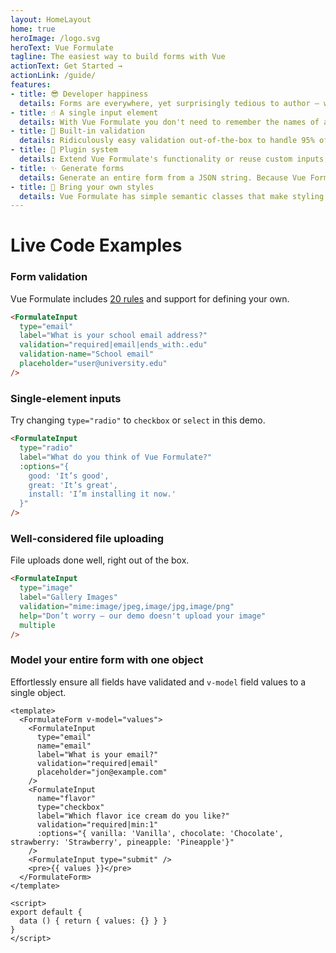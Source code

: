 ```yaml
---
layout: HomeLayout
home: true
heroImage: /logo.svg
heroText: Vue Formulate
tagline: The easiest way to build forms with Vue
actionText: Get Started →
actionLink: /guide/
features:
- title: 😎 Developer happiness
  details: Forms are everywhere, yet surprisingly tedious to author — well, not anymore. Vue Formulate provides a powerful and flexible API to developers that makes complex form creation a breeze.
- title: ☝️ A single input element
  details: With Vue Formulate you don't need to remember the names of a dozen components — all form elements are created with a single component. Easy!
- title: 🎯 Built-in validation
  details: Ridiculously easy validation out-of-the-box to handle 95% of use-cases. Help text, validation rules, and validation messages are simple props. Need more? You can add custom validations too.
- title: 🔌 Plugin system
  details: Extend Vue Formulate's functionality or reuse custom inputs, validation rules, and messages across projects by tapping into the plugin system. Make your plugin open source to share with others!
- title: ✨ Generate forms
  details: Generate an entire form from a JSON string. Because Vue Formulate uses a single input component, you can easily loop through an array and dynamically generate a form.
- title: 🎨 Bring your own styles
  details: Vue Formulate has simple semantic classes that make styling inputs a snap. Roll your own styles or choose one of our pre-baked themes.
---
```

# Live Code Examples

### Form validation
Vue Formulate includes [20 rules](/guide/validation/) and support for defining your own.
```html live
<FormulateInput
  type="email"
  label="What is your school email address?"
  validation="required|email|ends_with:.edu"
  validation-name="School email"
  placeholder="user@university.edu"
/>
```


### Single-element inputs
Try changing `type="radio"` to `checkbox` or `select` in this demo.

```html live
<FormulateInput
  type="radio"
  label="What do you think of Vue Formulate?"
  :options="{
    good: 'It’s good',
    great: 'It’s great',
    install: 'I’m installing it now.'
  }"
/>
```

### Well-considered file uploading
File uploads done well, right out of the box.
```html live
<FormulateInput
  type="image"
  label="Gallery Images"
  validation="mime:image/jpeg,image/jpg,image/png"
  help="Don’t worry — our demo doesn't upload your image"
  multiple
/>
```

### Model your entire form with one object
Effortlessly ensure all fields have validated and `v-model` field values to a single object.
```vue live
<template>
  <FormulateForm v-model="values">
    <FormulateInput
      type="email"
      name="email"
      label="What is your email?"
      validation="required|email"
      placeholder="jon@example.com"
    />
    <FormulateInput
      name="flavor"
      type="checkbox"
      label="Which flavor ice cream do you like?"
      validation="required|min:1"
      :options="{ vanilla: 'Vanilla', chocolate: 'Chocolate', strawberry: 'Strawberry', pineapple: 'Pineapple'}"
    />
    <FormulateInput type="submit" />
    <pre>{{ values }}</pre>
  </FormulateForm>
</template>

<script>
export default {
  data () { return { values: {} } }
}
</script>
```
